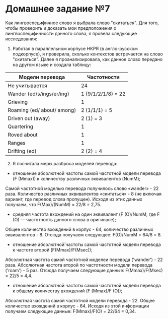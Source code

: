 # Домашнее задание №7
Как лингвоспецифичное слово я выбрала слово "скитаться". Для того, чтобы проверить и доказать мои предположения о лингвоспецифичности данного слова, я провела следующие исследования:
1. Работая в параллельном корпусе НКРЯ (в англо-русском подкорпусе), я проверила, сколько контекстов встречается на слово "скитаться". Далее я проанализировала, как данное слово передано на другом языке и создала таблицу:

Модели перевода|Частотности
---|---
Не учитывается|24
Wander (ed/s/ings/er/ing)|1 (9/1/2/1/8) = 22
Grieving|1
Roaming (ed/ about/ among)|2 (1/1/1) = 5
Driven out (away)|2 (1) = 3
Quartering|1
Roved about|1
Ranges|1
Drifting (ed)|2 (2) = 4

2. Я посчитала меры разброса моделей перевода:
+ отношение абсолютной частоты самой частотной модели перевода (F (Mmax)) к количеству различных эквивалентов (NumM);

Самой частотной моделью перевода получилось слово «wander» - 22 раза. Количество различных эквивалентов «скитаться» - 8 (не включая вариант, где перевод слова пропущен). Исходя из этих данных получаем, что F(Max)/(NumM) = 22/8 = 2,75.
+ средняя частота вхождений на один эквивалент (F (O)/NumM, где F (O) — частотность данного слова в оригинале);

Общее количество вхождений в корпус - 64, количество различных эквивалентов - 8. Отсюда получаем следующее: F(O)/NumM = 64/8 = 8.
+ отношение абсолютной̆ частоты самой частотной модели перевода к частоте второй (F(Mmax)/F(Msec));

Абсолютная частота самой частотной моделеи перевода ('wander') - 22 раза. Абсолютная частота второй по частотности модели перевода ('roam') - 5 раз. Отсюда получаем следующие данные: F(Mmax)/F(Msec) = 22/5 = 4,4.
+ отношение абсолютной частоты самой частотной модели перевода к общему количеству вхождений (F (Mmax)/F (O));

Абсолютная частота самой частотной модели перевода - 22. Общее количество вхождений в корпус - 64. Исходя из этой информации получаем следующие данные: F(Mmax)/F(O) = 22/64 = 0,34.
